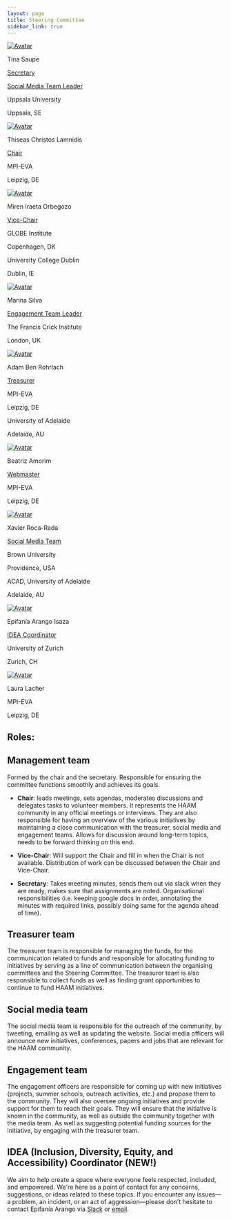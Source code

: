 ```yaml
---
layout: page
title: Steering Committee
sidebar_link: true
---
```


<!-- Admin Roles -->

<!-- 
DEV NOTES:
div class "avatar" blocks define the number of profiles in each row. 
They contain div class "member" blocks that have the picture of each member followed by their info.
-->
<div class="avatar">

<div class ="member">
<div class="square"><a href="https://www.katalog.uu.se/empinfo/?id=N23-275" target="_blank"><img src="{{ "/assets/media/profile_pictures/Tina_Saupe.jpg" | relative_url }}" alt="Avatar" /></a></div>
<p>Tina Saupe</p>
<p class="role"><a href="mailto:haam.community2023+secretary@gmail.com">Secretary</a></p>
<p class="role"><a href="mailto:haam.community2023+socialmedia@gmail.com">Social Media Team Leader</a></p>
<p>Uppsala University</p>
<p>Uppsala, SE</p>
<!-- <p><b><a href="mailto:haam.community2023+secretary@gmail.com">Contact</a></b></p> -->
</div>

<div class ="member">
<div class="square"><a href="https://www.eva.mpg.de/archaeogenetics/staff/thiseas-christos-lamnidis/" target="_blank"><img src="{{ "/assets/media/profile_pictures/Thiseas_Christos_Lamnidis.jpg" | relative_url }}" alt="Avatar" /></a></div>
<p>Thiseas Christos Lamnidis</p>
<p class="role"><a href="mailto:haam.community2023+management@gmail.com">Chair</a></p>
<p>MPI-EVA</p>
<p>Leipzig, DE</p>
<!-- <p><b><a href="mailto:haam.community2023+management@gmail.com">Contact</a></b></p> -->
</div>

<div class ="member">
<div class="square"><a href="https://globe.ku.dk/staff-list/?pure=en/persons/558828" target="_blank"><img src="{{ "/assets/media/profile_pictures/Miren_Iraeta_Orbegozo.jpg" | relative_url }}" alt="Avatar" /></a></div>
<p>Miren Iraeta Orbegozo</p>
<p class="role"><a href="mailto:haam.community2023+management@gmail.com">Vice-Chair</a></p>
<p>GLOBE Institute</p>
<p>Copenhagen, DK</p>
<p>University College Dublin</p>
<p>Dublin, IE</p>
<!-- <p><b><a href="mailto:haam.community2023+management@gmail.com">Contact</a></b></p> -->
</div>

</div>
<div class="avatar">

<div class ="member">
<div class="square"><a href="https://www.crick.ac.uk/research/find-a-researcher/marina-soares-da-silva" target="_blank"><img src="{{ "/assets/media/profile_pictures/Marina_Silva.jpg" | relative_url }}" alt="Avatar" /></a></div>
<p>Marina Silva</p>
<p class="role"><a href="mailto:haam.community2023+engagement@gmail.com">Engagement Team Leader</a></p>
<p>The Francis Crick Institute</p>
<p>London, UK</p>
</div>

<div class ="member">
<div class="square"><a href="https://www.researchgate.net/profile/Adam-Rohrlach" target="_blank"><img src="{{ "/assets/media/profile_pictures/Adam_Ben_Rohrlach.jpg" | relative_url }}" alt="Avatar" /></a></div>
<p>Adam Ben Rohrlach</p>
<p class="role"><a href="mailto:haam.community2023+treasurer@gmail.com">Treasurer</a></p>
<p>MPI-EVA</p>
<p>Leipzig, DE</p>
<p>University of Adelaide</p>
<p>Adelaide, AU</p>
<!-- <p><b><a href="mailto:haam.community2023+treasurer@gmail.com">Contact</a></b></p> -->
</div>

<div class ="member">
<div class="square"><a href="https://www.eva.mpg.de/tropical-archaeogenomics/group-staff/" target="_blank"><img src="{{ "/assets/media/profile_pictures/Beatriz_Amorim.jpg" | relative_url }}" alt="Avatar" /></a></div>
<p>Beatriz Amorim</p>
<p class="role"><a href="mailto:haam.community2023+webmaster@gmail.com">Webmaster</a></p>
<p>MPI-EVA</p>
<p>Leipzig, DE</p>
<!-- <p><b><a href="mailto:haam.community2023+webmaster@gmail.com">Contact</a></b></p> -->
</div>

</div>
<div class="avatar">

<div class ="member">
<div class="square"><a href="https://www.researchgate.net/profile/Xavier-Roca-Rada" target="_blank"><img src="{{ "/assets/media/profile_pictures/Xavier_Roca_Rada.jpg" | relative_url }}" alt="Avatar" /></a></div>
<p>Xavier Roca-Rada</p>
<p class="role"><a href="mailto:haam.community2023+socialmedia@gmail.com">Social Media Team</a></p>
<p>Brown University</p>
<p>Providence, USA</p>
<p>ACAD, University of Adelaide</p>
<p>Adelaide, AU</p>
</div>

<div class ="member">
<div class="square"><a href="" target="_blank"><img src="{{ "/assets/media/profile_pictures/Epifania_Arango_Isaza.jpg" | relative_url }}" alt="Avatar" /></a></div>
<p>Epifanía Arango Isaza</p>
<p class="role"><a href="mailto:epifaniarango@gmail.com">IDEA Coordinator</a></p>
<p>University of Zurich</p>
<p>Zurich, CH</p>
</div>

<div class ="member">
<div class="square"><a href="https://www.eva.mpg.de/de/archaeogenetics/staff/laura-lacher/" target="_blank"><img src="{{ "/assets/media/profile_pictures/Laura_Lacher.jpg" | relative_url }}" alt="Avatar" /></a></div>
<p>Laura Lacher</p>
<!--<p class="role">ROLE</p>-->
<p>MPI-EVA</p>
<p>Leipzig, DE</p>
</div>

</div>

<!-- 
NEW MEMBER TEMPLATE
-->
<!--
<div class="avatar">

<div class ="member">
<div class="square"><a href="" target="_blank"><img src="{{ "/assets/media/profile_pictures/ACCOUNT_Anonymous.png" | relative_url }}" alt="Avatar" /></a></div>
<p>NAME</p>
<p class="role">ROLE</p>
<p>AFFILIATION</p>
<p>CITY, COUNTRY</p>
</div>

</div>
-->

## Roles:

## Management team

Formed by the chair and the secretary. Responsible for ensuring the committee functions smoothly and achieves its goals.

- **Chair**: leads meetings, sets agendas, moderates discussions and delegates tasks to volunteer members. It represents the HAAM community in any official meetings or interviews. They are also responsible for having an overview of the various initiatives by maintaining a close communication with the treasurer, social media and engagement teams. Allows for discussion around long-term topics, needs to be forward thinking on this end.

- **Vice-Chair**: Will support the Chair and fill in when the Chair is not available. Distribution of work can be discussed between the Chair and Vice-Chair. 

- **Secretary**: Takes meeting minutes, sends them out via slack when they are ready, makes sure that assignments are noted. Organisational responsibilities (i.e. keeping google docs in order, annotating the minutes with required links, possibly doing same for the agenda ahead of time).

## Treasurer team

The treasurer team is responsible for managing the funds, for the communication related to funds and responsible for allocating funding to initiatives by serving as a line of communication between the organising committees and the Steering Committee. The treasurer team is also responsible to collect funds as well as finding grant opportunities to continue to fund HAAM initiatives.

## Social media team

The social media team is responsible for the outreach of the community, by tweeting, emailing as well as updating the website. Social media officers will announce new initiatives, conferences, papers and jobs that are relevant for the HAAM community.
<!-- They will also be responsible for maintaining the YouTube channel of the community. -->

## Engagement team

The engagement officers are responsible for coming up with new initiatives (projects, summer schools, outreach activities, etc.) and propose them to the community. They will also oversee ongoing initiatives and provide support for them to reach their goals. They will ensure that the initiative is known in the community, as well as outside the community together with the media team. As well as suggesting potential funding sources for the initiative, by engaging with the treasurer team.

## IDEA (Inclusion, Diversity, Equity, and Accessibility) Coordinator (NEW!)

We aim to help create a space where everyone feels respected, included, and empowered. We're here as a point of contact for any concerns, suggestions, or ideas related to these topics. If you encounter any issues—a problem, an incident, or an act of aggression—please don’t hesitate to contact Epifanía Arango via [Slack](https://haam-community.slack.com/team/U0574JT58RJ) or [email](mailto:epifaniarango@gmail.com).

